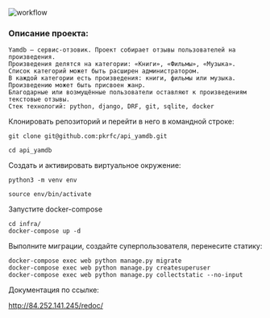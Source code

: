 ![workflow](https://github.com/pkrfc/yamdb_final/actions/workflows/yamdb_workflow.yml/badge.svg)

### Описание проекта:



```
Yamdb — сервис-отзовик. Проект собирает отзывы пользователей на произведения. 
Произведения делятся на категории: «Книги», «Фильмы», «Музыка».
Список категорий может быть расширен администратором.
В каждой категории есть произведения: книги, фильмы или музыка. 
Произведению может быть присвоен жанр. 
Благодарные или возмущённые пользователи оставляют к произведениям текстовые отзывы.
Стек технологий: python, django, DRF, git, sqlite, docker 
```

Клонировать репозиторий и перейти в него в командной строке:

```
git clone git@github.com:pkrfc/api_yamdb.git
```

```
cd api_yamdb
```

Cоздать и активировать виртуальное окружение:

```
python3 -m venv env
```

```
source env/bin/activate
```


Запустите docker-compose
```
cd infra/
docker-compose up -d
```

Выполните миграции, создайте суперпользователя, перенесите статику:
```
docker-compose exec web python manage.py migrate
docker-compose exec web python manage.py createsuperuser
docker-compose exec web python manage.py collectstatic --no-input
```

Документация по ссылке:

http://84.252.141.245/redoc/
